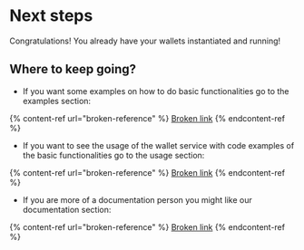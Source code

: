 # Next steps

Congratulations! You already have your wallets instantiated and running!

## Where to keep going?

* If you want some examples on how to do basic functionalities go to the examples section:

{% content-ref url="broken-reference" %}
[Broken link](broken-reference)
{% endcontent-ref %}

* If you want to see the usage of the wallet service with code examples of the basic functionalities go to the usage section:

{% content-ref url="broken-reference" %}
[Broken link](broken-reference)
{% endcontent-ref %}

* If you are more of a documentation person you might like our documentation section:

{% content-ref url="broken-reference" %}
[Broken link](broken-reference)
{% endcontent-ref %}
